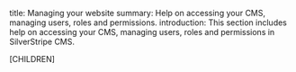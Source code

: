title: Managing your website
summary: Help on accessing your CMS, managing users, roles and permissions.
introduction: This section includes help on accessing your CMS, managing users, roles and permissions in SilverStripe CMS.

[CHILDREN]